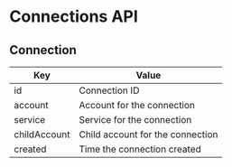# Connections API

## Connection

|Key|Value|
|---|---|
|id|Connection ID|
|account|Account for the connection|
|service|Service for the connection|
|childAccount|Child account for the connection|
|created|Time the connection created|

